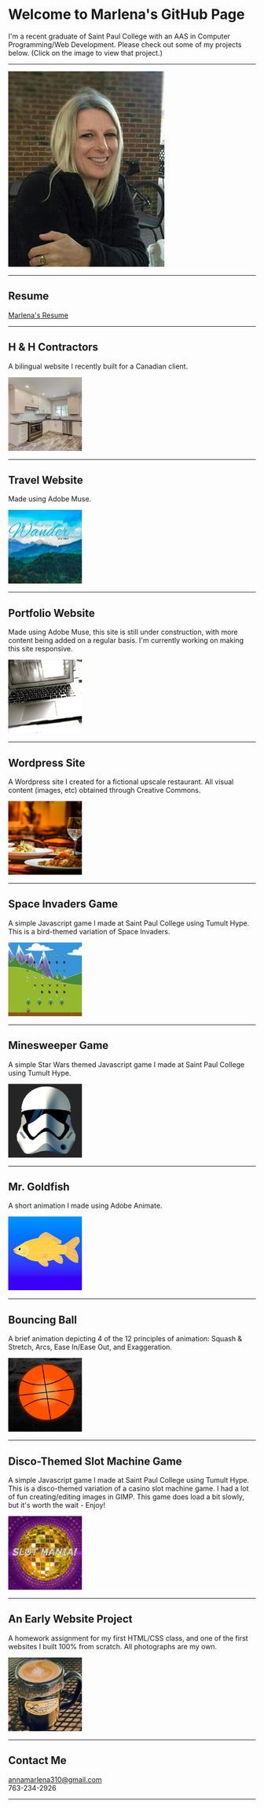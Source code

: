 # Welcome to Marlena's GitHub Page

I'm a recent graduate of Saint Paul College with an AAS in Computer Programming/Web Development. Please check out some of my projects below. (Click on the image to view that project.)

<hr>

<img src="headShot.jpg" alt="Marlena headshot" />

<hr>

## Resume

<a href="https://annamarlena.github.io/Resume_2.8.18.pdf">Marlena's Resume</a>

<hr>

## H & H Contractors
A bilingual website I recently built for a Canadian client. 

<a href="http://www.contracteurshh.ca/"><img src="kitchen.png" alt="kitchen" width="150" height="150" /></a>

<hr>

## Travel Website
Made using Adobe Muse.

<a href="http://faketravelsite01.businesscatalyst.com"><img src="travel.png" alt="travel image" width="150" height="150" /> </a>

<hr>

## Portfolio Website
Made using Adobe Muse, this site is still under construction, with more content being added on a regular basis. 
I'm currently working on making this site responsive.

<a href="http://annamarlena01.businesscatalyst.com"><img src="portfolio.png" alt="laptop image" width="150" height="150" /></a>

<hr>

## Wordpress Site
A Wordpress site I created for a fictional upscale restaurant. All visual content (images, etc) obtained through Creative Commons.

<a href="https://peteseatsblog.wordpress.com/"><img src="peteseats.png" alt="wordpress site" width="150" height="150" /></a>

<hr>

## Space Invaders Game
A simple Javascript game I made at Saint Paul College using Tumult Hype. This is a bird-themed variation of Space Invaders.

<a href="https://annamarlena.github.io/SpaceInvaders/"><img src="birds.jpg" alt="flying birds" width="150" height="150" /></a>

<hr>

## Minesweeper Game
A simple Star Wars themed Javascript game I made at Saint Paul College using Tumult Hype.

<a href="https://annamarlena.github.io/Minesweeper/"><img src="flag.png" alt="storm trooper" width="150" height="150" /></a>

<hr>

## Mr. Goldfish
A short animation I made using Adobe Animate.

<a href="https://www.youtube.com/watch?v=Ojt1-hhV8xw"><img src="goldfish.png" alt="goldfish" width="150" height="150" /></a>

<hr>

## Bouncing Ball 
A brief animation depicting 4 of the 12 principles of animation: Squash & Stretch, Arcs, Ease In/Ease Out, and Exaggeration.

<a href="https://www.youtube.com/watch?v=9efEvee4CCs"><img src="basketball.png" alt="basketball" width="150" height="150" /></a>

<hr>

## Disco-Themed Slot Machine Game
A simple Javascript game I made at Saint Paul College using Tumult Hype. This is a disco-themed variation of a casino slot machine game. I had a lot of fun creating/editing images in GIMP. This game does load a bit slowly, but it's worth the wait - Enjoy!

<a href="https://annamarlena.github.io/DiscoMania/"><img src="discoMania.png" alt="disco ball" width="150" height="150" /></a>

<hr>

## An Early Website Project
A homework assignment for my first HTML/CSS class, and one of the first websites I built 100% from scratch. 
All photographs are my own. 

<a href="https://annamarlena.github.io/PetiteFranceBistro"><img src="coffee.jpg" alt="coffee" width="150" height="150" /></a>

<hr>

## Contact Me

annamarlena310@gmail.com <br>
763-234-2926

<hr>
